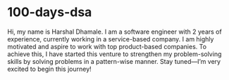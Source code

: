 # 100-days-dsa
Hi, my name is Harshal Dhamale. I am a software engineer with 2 years of experience, currently working in a service-based company. I am highly motivated and aspire to work with top product-based companies. To achieve this, I have started this venture to strengthen my problem-solving skills by solving problems in a pattern-wise manner. Stay tuned—I’m very excited to begin this journey!
